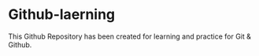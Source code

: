 # Github-laerning
This Github Repository has been created for learning and practice for Git &amp; Github.
